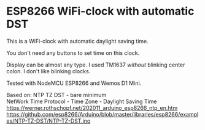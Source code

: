 # ESP8266 WiFi-clock with automatic DST
This is a WiFi-clock with automatic daylight saving time. 

You don't need any buttons to set time on this clock. 

Display can be almost any type. I used TM1637 <i>without</i> blinking center colon. I don't like blinking clocks. 

Tested with NodeMCU ESP8266 and Wemos D1 Mini.

Based on: NTP TZ DST - bare minimum<br>
  NetWork Time Protocol - Time Zone - Daylight Saving Time<br>
  https://werner.rothschopf.net/202011_arduino_esp8266_ntp_en.htm<br>
  https://github.com/esp8266/Arduino/blob/master/libraries/esp8266/examples/NTP-TZ-DST/NTP-TZ-DST.ino<br>
